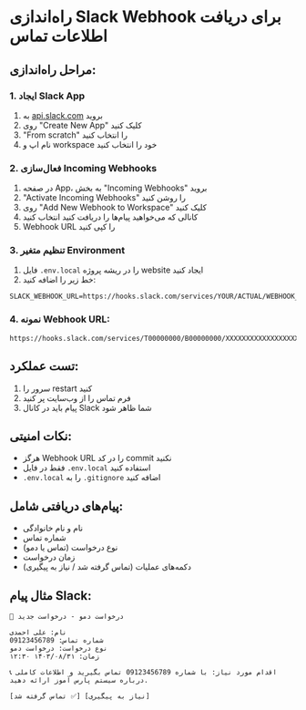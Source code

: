 # راه‌اندازی Slack Webhook برای دریافت اطلاعات تماس

## مراحل راه‌اندازی:

### 1. ایجاد Slack App
1. به [api.slack.com](https://api.slack.com/apps) بروید
2. روی "Create New App" کلیک کنید
3. "From scratch" را انتخاب کنید
4. نام اپ و workspace خود را انتخاب کنید

### 2. فعال‌سازی Incoming Webhooks
1. در صفحه App، به بخش "Incoming Webhooks" بروید
2. "Activate Incoming Webhooks" را روشن کنید
3. روی "Add New Webhook to Workspace" کلیک کنید
4. کانالی که می‌خواهید پیام‌ها را دریافت کنید انتخاب کنید
5. Webhook URL را کپی کنید

### 3. تنظیم متغیر Environment
1. فایل `.env.local` را در ریشه پروژه website ایجاد کنید
2. خط زیر را اضافه کنید:
```
SLACK_WEBHOOK_URL=https://hooks.slack.com/services/YOUR/ACTUAL/WEBHOOK_URL
```

### 4. نمونه Webhook URL:
```
https://hooks.slack.com/services/T00000000/B00000000/XXXXXXXXXXXXXXXXXXXXXXXX
```

## تست عملکرد:
1. سرور را restart کنید
2. فرم تماس را از وب‌سایت پر کنید
3. پیام باید در کانال Slack شما ظاهر شود

## نکات امنیتی:
- هرگز Webhook URL را در کد commit نکنید
- فقط در فایل `.env.local` استفاده کنید
- `.env.local` را به `.gitignore` اضافه کنید

## پیام‌های دریافتی شامل:
- نام و نام خانوادگی
- شماره تماس
- نوع درخواست (تماس یا دمو)
- زمان درخواست
- دکمه‌های عملیات (تماس گرفته شد / نیاز به پیگیری)

## مثال پیام Slack:
```
🔔 درخواست دمو - درخواست جدید

نام: علی احمدی
شماره تماس: 09123456789  
نوع درخواست: درخواست دمو
زمان: ۱۴۰۳/۰۸/۳۱ ۱۲:۳۰

📞 اقدام مورد نیاز: با شماره 09123456789 تماس بگیرید و اطلاعات کاملی درباره سیستم پارس آموز ارائه دهید.

[تماس گرفته شد ✅] [نیاز به پیگیری]
```

